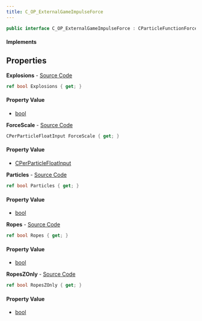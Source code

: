 ```yaml
---
title: C_OP_ExternalGameImpulseForce
---
```


```csharp
public interface C_OP_ExternalGameImpulseForce : CParticleFunctionForce, CParticleFunction, ISchemaClass<CParticleFunction>, ISchemaClass<CParticleFunctionForce>, ISchemaClass<C_OP_ExternalGameImpulseForce>, ISchemaField, ISchemaClass, INativeHandle
```

#### Implements

## Properties

**Explosions** - [Source Code](https://github.com/swiftly-solution/swiftlys2/blob/main/managed/src/SwiftlyS2.Generated/Schemas/Interfaces/C_OP_ExternalGameImpulseForce.cs#L22)

```csharp
ref bool Explosions { get; }
```

#### Property Value

- [bool](https://learn.microsoft.com/dotnet/api/system.boolean)

**ForceScale** - [Source Code](https://github.com/swiftly-solution/swiftlys2/blob/main/managed/src/SwiftlyS2.Generated/Schemas/Interfaces/C_OP_ExternalGameImpulseForce.cs#L16)

```csharp
CPerParticleFloatInput ForceScale { get; }
```

#### Property Value

- [CPerParticleFloatInput](/docs/api/shared/schemadefinitions/cperparticlefloatinput)

**Particles** - [Source Code](https://github.com/swiftly-solution/swiftlys2/blob/main/managed/src/SwiftlyS2.Generated/Schemas/Interfaces/C_OP_ExternalGameImpulseForce.cs#L24)

```csharp
ref bool Particles { get; }
```

#### Property Value

- [bool](https://learn.microsoft.com/dotnet/api/system.boolean)

**Ropes** - [Source Code](https://github.com/swiftly-solution/swiftlys2/blob/main/managed/src/SwiftlyS2.Generated/Schemas/Interfaces/C_OP_ExternalGameImpulseForce.cs#L18)

```csharp
ref bool Ropes { get; }
```

#### Property Value

- [bool](https://learn.microsoft.com/dotnet/api/system.boolean)

**RopesZOnly** - [Source Code](https://github.com/swiftly-solution/swiftlys2/blob/main/managed/src/SwiftlyS2.Generated/Schemas/Interfaces/C_OP_ExternalGameImpulseForce.cs#L20)

```csharp
ref bool RopesZOnly { get; }
```

#### Property Value

- [bool](https://learn.microsoft.com/dotnet/api/system.boolean)

